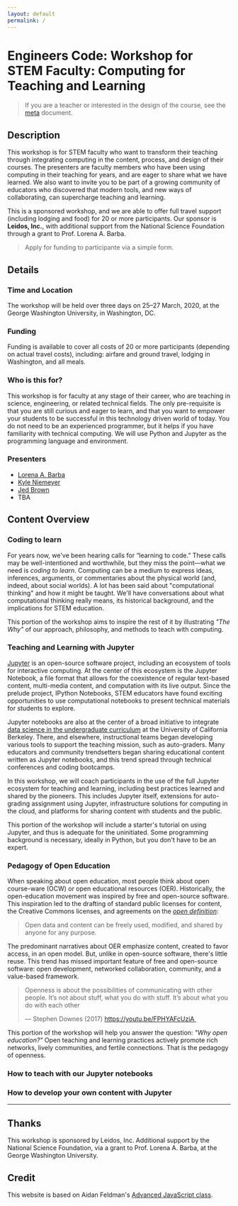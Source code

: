 ```yaml
---
layout: default
permalink: /
---
```


# Engineers Code: Workshop for STEM Faculty: Computing for Teaching and Learning

> If you are a teacher or interested in the design of the course, see the [meta](https://github.com/engineersCode/facultydev1/blob/gh-pages/meta.md) document.

## Description

This workshop is for STEM faculty who want to transform their teaching through integrating computing in the content, process, and design of their courses. 
The presenters are faculty members who have been using computing in their teaching for years, and are eager to share what we have learned. 
We also want to invite you to be part of a growing community of educators who discovered that modern tools, and new ways of collaborating, can supercharge teaching and learning. 

This is a sponsored workshop, and we are able to offer full travel support (including lodging and food) for 20 or more participants. 
Our sponsor is **Leidos, Inc.**, with additional support from the National Science Foundation through a grant to Prof. Lorena A. Barba.

> Apply for funding to participante via a simple form.

## Details

### Time and Location

The workshop will be held over three days on 25–27 March, 2020, at the George Washington University, in Washington, DC. 

### Funding

Funding is available to cover all costs of 20 or more participants (depending on actual travel costs), including: airfare and ground travel, lodging in Washington, and all meals. 

### Who is this for?

This workshop is for faculty at any stage of their career, who are teaching in science, engineering, or related technical fields. 
The only pre-requisite is that you are still curious and eager to learn, and that you want to empower your students to be successful in this technology driven world of today. 
You do not need to be an experienced programmer, but it helps if you have familiarity with technical computing. 
We will use Python and Jupyter as the programming language and environment. 

### Presenters

- [Lorena A. Barba](https://lorenabarba.com)
- [Kyle Niemeyer](https://niemeyer-research-group.github.io)
- [Jed Brown](https://jedbrown.org)
- TBA

## Content Overview

### Coding to learn

For years now, we've been hearing calls for “learning to code.” These calls may be well-intentioned and worthwhile, but they miss the point—what we need is _coding to learn_. 
Computing can be a medium to express ideas, inferences, arguments, or commentaries about the physical world (and, indeed, about social worlds). 
A lot has been said about "computational thinking" and how it might be taught. We'll have conversations about what computational thinking really means, its historical background, and the implications for STEM education. 

This portion of the workshop aims to inspire the rest of it by illustrating _"The Why"_ of our approach, philosophy, and methods to teach with computing.

### Teaching and Learning with Jupyter

[Jupyter](https://jupyter.org) is an open-source software project, including an ecosystem of tools for interactive computing. 
At the center of this ecosystem is the Jupyter Notebook, a file format that allows for the coexistence of regular text-based content, multi-media content, and computation with its live output. 
Since the prelude project, IPython Notebooks, STEM educators have found exciting opportunities to use computational notebooks to present technical materials for students to explore. 

Jupyter notebooks are also at the center of a broad initiative to integrate [data science in the undergraduate curriculum](https://data.berkeley.edu/news/coursefuture) at the University of California Berkeley. 
There, and elsewhere, instructional teams began developing various tools to  support the teaching mission, such as auto-graders. 
Many educators and community trendsetters began sharing educational content written as Jupyter notebooks, and this trend spread through technical conferences and coding bootcamps. 

In this workshop, we will coach participants in the use of the full Jupyter ecosystem for teaching and learning, including best practices learned and shared by the pioneers. 
This includes Jupyter itself, extensions for auto-grading assignment using Jupyter, infrastructure solutions for computing in the cloud, and platforms for sharing content with students and the public. 

This portion of the workshop will include a starter's tutorial on using Jupyter, and thus is adequate for the uninitiated. Some programming background is necessary, ideally in Python, but you don't have to be an expert. 

### Pedagogy of Open Education

When speaking about open education, most people think about open course-ware (OCW) or open educational resources (OER). 
Historically, the open-education movement was inspired by free and open-source software. 
This inspiration led to the drafting of standard public licenses for content, the Creative Commons licenses, and agreements on the [_open definition_](https://opendefinition.org):

> Open data and content can be freely used, modified, and shared by anyone for any purpose.

The predominant narratives about OER emphasize content, created to favor access, in an open model. 
But, unlike in open-source software, there's little reuse. 
This trend has missed important feature of free and open-source software: open development, networked collaboration, community, and a value-based framework.

> Openness is about the possibilities of communicating with other people. It’s not about stuff, what you do with stuff. It’s about what you do with each other 
>
>— Stephen Downes (2017) https://youtu.be/FPHYAFcUziA 

This portion of the workshop will help you answer the question: _"Why open education?"_ Open teaching and learning practices actively promote rich networks, lively communities, and fertile connections. That is the pedagogy of openness.

### How to teach with our Jupyter notebooks

### How to develop your own content with Jupyter
---

## Thanks

This workshop is sponsored by Leidos, Inc. Additional support by the National Science Foundation, via a grant to Prof. Lorena A. Barba, at the George Washington University.


## Credit

This website is based on Aidan Feldman's [Advanced JavaScript class](https://advanced-js.github.io/syllabus/).
